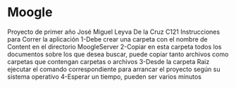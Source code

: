 # Moogle
Proyecto de primer año
José Miguel Leyva De la Cruz C121
Instrucciones para Correr la aplicación
1-Debe crear una carpeta con el nombre de Content en el directorio MoogleServer
2-Copiar en esta carpeta todos los documentos sobre los que desea buscar, puede copiar tanto archivos como carpetas que contengan carpetas o archivos
3-Desde la carpeta Raiz ejecutar el comando correspondiente para arrancar el proyecto según su sistema operativo
4-Esperar un tiempo, pueden ser varios minutos
